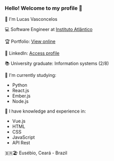 ### Hello! Welcome to my profile 👋

👨‍ I'm Lucas Vasconcelos

💻 Software Engineer at [Instituto Atlântico](http://www.atlantico.com.br)

🏆 Portfolio: [View online](https://lucas-av7.github.io/)

👔 LinkedIn: [Access profile](https://www.linkedin.com/in/lucas-av7)

📚 University graduate: Information systems (2/8)

🌱 I'm currently studying:
- Python
- React.js
- Ember.js
- Node.js

💾 I have knowledge and experience in:
- Vue.js
- HTML
- CSS
- JavaScript
- API Rest

🇧🇷🏖️ Eusébio, Ceará - Brazil
